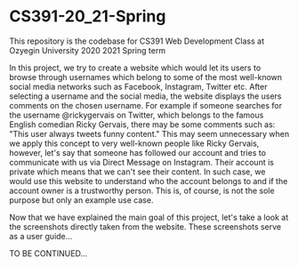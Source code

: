 # CS391-20_21-Spring
This repository is the codebase for CS391 Web Development Class at Ozyegin University 2020 2021 Spring term

In this project, we try to create a website which would let its users to browse through usernames which belong to some of the most well-known social media networks such as Facebook, Instagram, Twitter etc. After selecting a username and the social media, the website displays the users comments on the chosen username. For example if someone searches for the username @rickygervais on Twitter, which belongs to the famous English comedian Ricky Gervais, there may be some comments such as: "This user always tweets funny content." This may seem unnecessary when we apply this concept to very well-known people like Ricky Gervais, however, let's say that someone has followed our account and tries to communicate with us via Direct Message on Instagram. Their account is private which means that we can't see their content. In such case, we would use this website to understand who the account belongs to and if the account owner is a trustworthy person. This is, of course, is not the sole purpose but only an example use case.

Now that we have explained the main goal of this project, let's take a look at the screenshots directly taken from the website. These screenshots serve as a user guide...

TO BE CONTINUED...